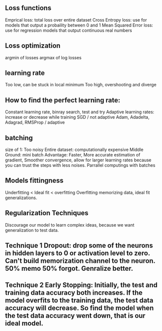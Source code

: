 ## Loss functions
Emprical loss: total loss over entire dataset
Cross Entropy loss: use for models that output a probaility between 0 and 1
Mean Squared Error loss: use for regression models that output continuous real numbers

## Loss optimization
argmin of losses
argmax of log losses

## learning rate
Too low, can be stuck in local minimum
Too high, overshooting and diverge

## How to find the perfect learning rate:
Constant learning rate, binray search, test and try
Adaptive learning rates: increase or decrease while training
	SGD / not adaptive
	Adam, Adadelta, Adagrad, RMSProp / adaptive


## batching
size of 1: Too noisy 
Entire dataset: computationally expensive
Middle Ground: mini batch 
	Advantage: Faster, More accurate estimation of gradient, Smoother convergence, allow for larger learning rates because you can trust the steps with less noises. Parrallel computings with batches

## Models fittingness
Underfitting < Ideal fit < overfitting
Overfitting memorizing data, ideal fit generalizations.

## Regularization Techniques
Discourage our model to learn complex ideas, because we want generalization to test data.

## Technique 1 Dropout: drop some of the neurons in hidden layers to 0 or activation level to zero. Can't build memorization channel to the neuron. 50% memo 50% forgot. Genralize better.
## Technique 2 Early Stopping: Initially, the test and training data accuracy both increases. If the model overfits to the training data, the test data accuracy will decrease. So find the model when the test data accuracy went down, that is our ideal model.  
